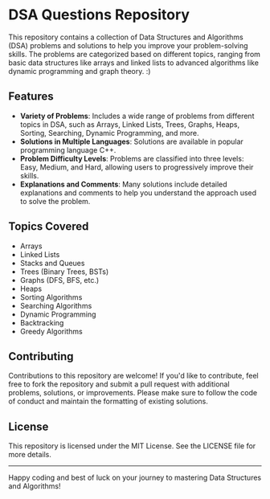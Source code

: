 # DSA Questions Repository

This repository contains a collection of Data Structures and Algorithms (DSA) problems and solutions to help you improve your problem-solving skills. The problems are categorized based on different topics, ranging from basic data structures like arrays and linked lists to advanced algorithms like dynamic programming and graph theory. :)

## Features

- **Variety of Problems**: Includes a wide range of problems from different topics in DSA, such as Arrays, Linked Lists, Trees, Graphs, Heaps, Sorting, Searching, Dynamic Programming, and more.
- **Solutions in Multiple Languages**: Solutions are available in popular programming language C++.
- **Problem Difficulty Levels**: Problems are classified into three levels: Easy, Medium, and Hard, allowing users to progressively improve their skills.
- **Explanations and Comments**: Many solutions include detailed explanations and comments to help you understand the approach used to solve the problem.

## Topics Covered

- Arrays
- Linked Lists
- Stacks and Queues
- Trees (Binary Trees, BSTs)
- Graphs (DFS, BFS, etc.)
- Heaps
- Sorting Algorithms 
- Searching Algorithms
- Dynamic Programming
- Backtracking
- Greedy Algorithms


## Contributing

Contributions to this repository are welcome! If you'd like to contribute, feel free to fork the repository and submit a pull request with additional problems, solutions, or improvements. Please make sure to follow the code of conduct and maintain the formatting of existing solutions.

## License

This repository is licensed under the MIT License. See the LICENSE file for more details.

---

Happy coding and best of luck on your journey to mastering Data Structures and Algorithms!
